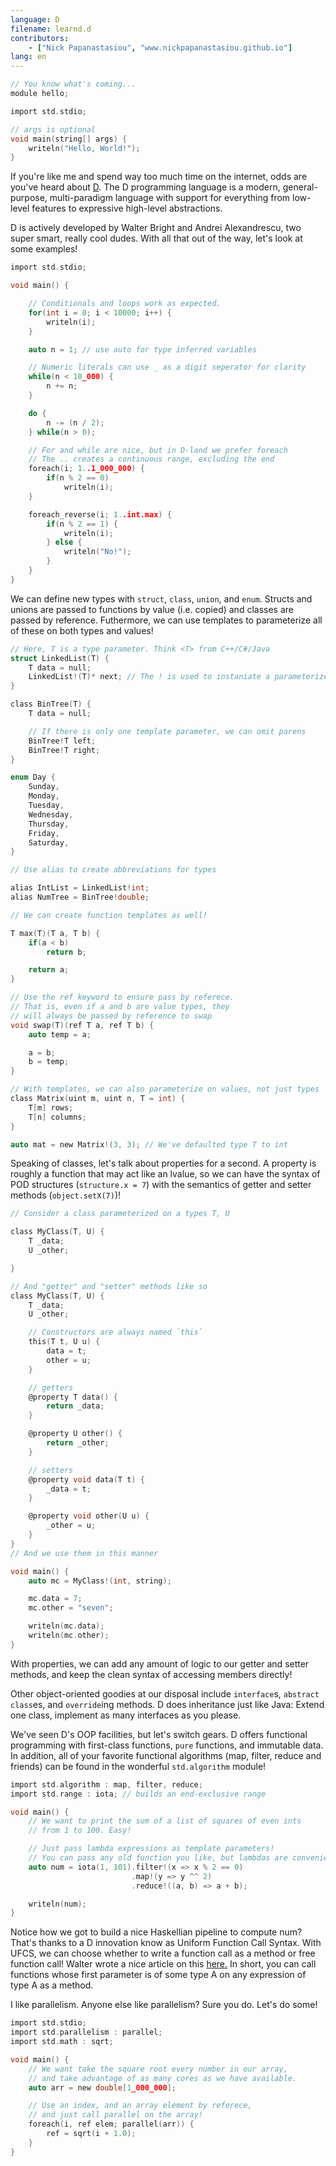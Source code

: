 ```yaml
---
language: D
filename: learnd.d
contributors:
    - ["Nick Papanastasiou", "www.nickpapanastasiou.github.io"]
lang: en
---
```


```c
// You know what's coming...
module hello;

import std.stdio;

// args is optional
void main(string[] args) {
    writeln("Hello, World!");
}
```

If you're like me and spend way too much time on the internet, odds are you've heard
about [D](http://dlang.org/). The D programming language is a modern, general-purpose,
multi-paradigm language with support for everything from low-level features to
expressive high-level abstractions.

D is actively developed by Walter Bright and Andrei Alexandrescu, two super smart, really cool
dudes. With all that out of the way, let's look at some examples!

```c
import std.stdio;

void main() {

    // Conditionals and loops work as expected.
    for(int i = 0; i < 10000; i++) {
        writeln(i);
    }

    auto n = 1; // use auto for type inferred variables

    // Numeric literals can use _ as a digit seperator for clarity
    while(n < 10_000) {
        n += n;
    }

    do {
        n -= (n / 2);
    } while(n > 0);

    // For and while are nice, but in D-land we prefer foreach
    // The .. creates a continuous range, excluding the end
    foreach(i; 1..1_000_000) {
        if(n % 2 == 0)
            writeln(i);
    }

    foreach_reverse(i; 1..int.max) {
        if(n % 2 == 1) {
            writeln(i);
        } else {
            writeln("No!");
        }
    }
}
```

We can define new types with `struct`, `class`, `union`, and `enum`. Structs and unions
are passed to functions by value (i.e. copied) and classes are passed by reference. Futhermore,
we can use templates to parameterize all of these on both types and values!

```c
// Here, T is a type parameter. Think <T> from C++/C#/Java
struct LinkedList(T) {
    T data = null;
    LinkedList!(T)* next; // The ! is used to instaniate a parameterized type. Again, think <T>
}

class BinTree(T) {
    T data = null;

    // If there is only one template parameter, we can omit parens
    BinTree!T left;
    BinTree!T right;
}

enum Day {
    Sunday,
    Monday,
    Tuesday,
    Wednesday,
    Thursday,
    Friday,
    Saturday,
}

// Use alias to create abbreviations for types

alias IntList = LinkedList!int;
alias NumTree = BinTree!double;

// We can create function templates as well!

T max(T)(T a, T b) {
    if(a < b)
        return b;

    return a;
}

// Use the ref keyword to ensure pass by referece.
// That is, even if a and b are value types, they
// will always be passed by reference to swap
void swap(T)(ref T a, ref T b) {
    auto temp = a;

    a = b;
    b = temp;
}

// With templates, we can also parameterize on values, not just types
class Matrix(uint m, uint n, T = int) {
    T[m] rows;
    T[n] columns;
}

auto mat = new Matrix!(3, 3); // We've defaulted type T to int

```

Speaking of classes, let's talk about properties for a second. A property
is roughly a function that may act like an lvalue, so we can
have the syntax of POD structures (`structure.x = 7`) with the semantics of
getter and setter methods (`object.setX(7)`)!

```c
// Consider a class parameterized on a types T, U

class MyClass(T, U) {
    T _data;
    U _other;

}

// And "getter" and "setter" methods like so
class MyClass(T, U) {
    T _data;
    U _other;

    // Constructors are always named `this`
    this(T t, U u) {
        data = t;
        other = u;
    }

    // getters
    @property T data() {
        return _data;
    }

    @property U other() {
        return _other;
    }

    // setters
    @property void data(T t) {
        _data = t;
    }

    @property void other(U u) {
        _other = u;
    }
}
// And we use them in this manner

void main() {
    auto mc = MyClass!(int, string);

    mc.data = 7;
    mc.other = "seven";

    writeln(mc.data);
    writeln(mc.other);
}
```

With properties, we can add any amount of logic to
our getter and setter methods, and keep the clean syntax of
accessing members directly!

Other object-oriented goodies at our disposal
include `interface`s, `abstract class`es,
and `override`ing methods. D does inheritance just like Java:
Extend one class, implement as many interfaces as you please.

We've seen D's OOP facilities, but let's switch gears. D offers
functional programming with first-class functions, `pure`
functions, and immutable data. In addition, all of your favorite
functional algorithms (map, filter, reduce and friends) can be
found in the wonderful `std.algorithm` module!

```c
import std.algorithm : map, filter, reduce;
import std.range : iota; // builds an end-exclusive range

void main() {
    // We want to print the sum of a list of squares of even ints
    // from 1 to 100. Easy!

    // Just pass lambda expressions as template parameters!
    // You can pass any old function you like, but lambdas are convenient here.
    auto num = iota(1, 101).filter!(x => x % 2 == 0)
                           .map!(y => y ^^ 2)
                           .reduce!((a, b) => a + b);

    writeln(num);
}
```

Notice how we got to build a nice Haskellian pipeline to compute num?
That's thanks to a D innovation know as Uniform Function Call Syntax.
With UFCS, we can choose whether to write a function call as a method
or free function call! Walter wrote a nice article on this
[here.](http://www.drdobbs.com/cpp/uniform-function-call-syntax/232700394)
In short, you can call functions whose first parameter
is of some type A on any expression of type A as a method.

I like parallelism. Anyone else like parallelism? Sure you do. Let's do some!

```c
import std.stdio;
import std.parallelism : parallel;
import std.math : sqrt;

void main() {
    // We want take the square root every number in our array,
    // and take advantage of as many cores as we have available.
    auto arr = new double[1_000_000];

    // Use an index, and an array element by referece,
    // and just call parallel on the array!
    foreach(i, ref elem; parallel(arr)) {
        ref = sqrt(i + 1.0);
    }
}


```

